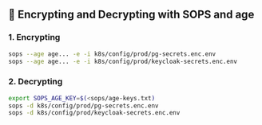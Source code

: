 ## 🔐 Encrypting and Decrypting with SOPS and age

### 1. Encrypting

```bash
sops --age age... -e -i k8s/config/prod/pg-secrets.enc.env
sops --age age... -e -i k8s/config/prod/keycloak-secrets.enc.env
```

### 2. Decrypting

```bash
export SOPS_AGE_KEY=$(<sops/age-keys.txt)
sops -d k8s/config/prod/pg-secrets.enc.env 
sops -d k8s/config/prod/keycloak-secrets.enc.env 
```